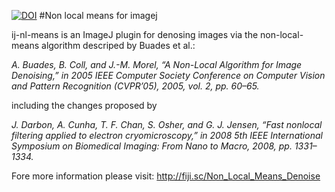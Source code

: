 [![DOI](https://zenodo.org/badge/18649/thorstenwagner/ij-nl-means.svg)](https://zenodo.org/badge/latestdoi/18649/thorstenwagner/ij-nl-means)
#Non local means for imagej

ij-nl-means is an ImageJ plugin for denosing images via the non-local-means algorithm descriped by Buades et al.: 

*A. Buades, B. Coll, and J.-M. Morel, “A Non-Local Algorithm for Image Denoising,” in 2005 IEEE Computer Society Conference on Computer Vision and Pattern Recognition (CVPR’05), 2005, vol. 2, pp. 60–65.*

including the changes proposed by 

*J. Darbon, A. Cunha, T. F. Chan, S. Osher, and G. J. Jensen, “Fast nonlocal filtering applied to electron cryomicroscopy,” in 2008 5th IEEE International Symposium on Biomedical Imaging: From Nano to Macro, 2008, pp. 1331–1334.*

Fore more information please visit:
http://fiji.sc/Non_Local_Means_Denoise


